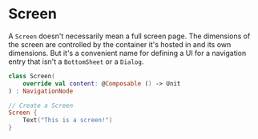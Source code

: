 # Screen

A `Screen` doesn't necessarily mean a full screen page. The dimensions of the screen are controlled by the container it's hosted in and its own dimensions. But it's a convenient name for defining a UI for a navigation entry that isn't a `BottomSheet` or a `Dialog`.

```kotlin
class Screen(
    override val content: @Composable () -> Unit
) : NavigationNode

// Create a Screen
Screen { 
    Text("This is a screen!")
}
```
